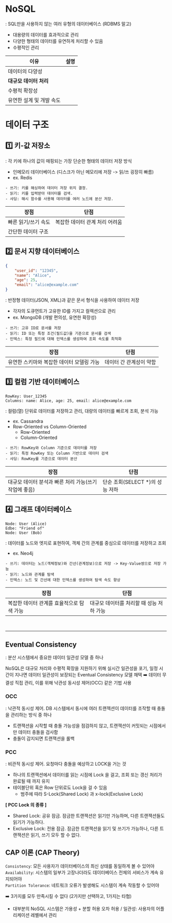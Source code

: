 # NoSQL
: SQL만을 사용하지 않는 여러 유형의 데이터베이스 (RDBMS 말고)
- 대용량의 데이터를 효과적으로 관리
- 다양한 형태의 데이터를 유연하게 처리할 수 있음
- 수평적인 관리

|이유|설명|
|-|-|
|데이터의 다양성|
|**대규모 데이터 처리**|
|수평적 확장성|
유연한 설계 및 개발 속도|

# 데이터 구조
## 1️⃣ 키-값 저장소
: 각 키에 하나의 값이 매핑되는 가장 단순한 형태의 데이터 저장 방식
- 인메모리 데이터베이스 (디스크가 아닌 메모리에 저장 -> 읽/쓰 굉장히 빠름)
- ex. Redis

<aside>

    - 쓰기: 키를 해싱하여 데이터 저장 위치 결정.
    - 읽기: 키를 입력받아 데이터를 검색.
    - 샤딩: 해시 함수를 사용해 데이터를 여러 노드에 분산 저장.
</aside>


|장점|단점|
|-|-|
|빠른 읽기/쓰기 속도|복잡한 데이터 관계 처리 어려움|
|간단한 데이터 구조|

## 2️⃣ 문서 지향 데이터베이스
```json
{
    "user_id": "12345",
    "name": "Alice",
    "age": 25,
    "email": "alice@example.com"
}
```
: 반정형 데이터(JSON, XML)과 같은 문서 형식을 사용하여 데이터 저장
- 각자의 도큐먼트가 고유한 ID를 가지고 컬렉션으로 관리
- ex. MongoDB (개발 편의성, 유연한 확장성)
<aside>

    - 쓰기: 고유 ID로 문서를 저장
    - 읽기: ID 또는 특정 조건(필드값)을 기준으로 문서를 검색
    - 인덱스: 특정 필드에 대해 인덱스를 생성하여 조회 속도를 최적화
</aside>


|장점|단점|
|-|-|
|유연한 스키마와 복잡한 데이터 모델링 가능|데이터 간 관계성이 약함|


## 3️⃣ 컬럼 기반 데이터베이스
```less
RowKey: User_12345
Columns: name: Alice, age: 25, email: alice@example.com
```
: 컬럼(열) 단위로 데이터를 저장하고 관리, 대량의 데이터를 빠르게 조회, 분석 가능
- ex. Cassandra
- Row-Oriented vs Column-Oriented
  - Row-Oriented
  - Column-Oriented

<aside>

    - 쓰기: RowKey와 Column 기준으로 데이터를 저장
    - 읽기: 특정 RowKey 또는 Column 기반으로 데이터 검색
    - 샤딩: RowKey를 기준으로 데이터 분산
</aside>

|장점|단점|
|-|-|
|대규모 데이터 분석과 빠른 처리 가능(쓰기 작업에 좋음)|단순 조회(SELECT *)의 성능 저하|


## 4️⃣ 그래프 데이터베이스
```neo4j
Node: User (Alice)
Edbe: "Friend of"
Node: User (Bob)
```
: 데이터를 노드와 엣지로 표현하여, 객체 간의 관계를 중심으로 데이터를 저장하고 조회 
- ex. Neo4j

<aside>

    - 쓰기: 데이터는 노드(객체정보)와 간선(관계정보)으로 저장 -> Key-Value쌍으로 저장 가능
    - 읽기: 노드와 관계를 탐색
    - 인덱스: 노드 및 간선에 대한 인덱스를 생성하여 탐색 속도 향상
</aside>

|장점|단점|
|-|-|
|복잡한 데이터 관계를 효율적으로 탐색 가능|대규모 데이터를 처리할 때 성능 저하 가능|

<br>

---

## Eventual Consistency
: 분산 시스템에서 중요한 데이터 일관성 모델 중 하나

NoSQL은 대규모 처리와 수평적 확장을 지원하기 위해 실시간 일관성을 포기, 일정 시간이 지나면 데이터 일관성이 보장되는 Eventual Consistency 모델 채택
➡️ 데이터 무결성 직접 관리, 이를 위해 낙관성 동시성 제어(OCC) 같은 기법 사용

### OCC
: 낙관적 동시성 제어. DB 시스템에서 동시에 여러 트랜젝션이 데이터를 조작할 때 충돌을 관리하는 방식 중 하나
- 트랜잭션을 시작할 때 충돌 가능성을 점검하지 않고, 트랜잭션이 커밋되는 시점에서만 데이터 충돌을 검사함
- 충돌이 감지되면 트랜잭션을 롤백

### PCC
: 비관적 동시성 제어. 요청마다 충돌을 예상하고 LOCK을 거는 것
- 하나의 트랜잭션에서 데이터를 읽는 시점에 Lock 을 걸고, 조회 또는 갱신 처리가 완료될 때 까지 유지
- 테이블단위 혹은 Row 단위로도 Lock을 걸 수 있음
  - 범주에 따라 S-Lock(Shared Lock) 과 x-lock(Exclusive Lock)

**[ PCC Lock 의 종류 ]**
- Shared Lock: 공유 잠금. 잠금한 트랜잭션은 읽기만 가능하며, 다른 트랜잭션들도 읽기가 가능하다.
- Exclusive Lock: 전용 잠금. 잠금한 트랜잭션을 읽기 및 쓰기가 가능하나, 다른 트랜잭션은 읽기, 쓰기 모두 할 수 없다.

## CAP 이론 (CAP Theory)
`Consistency`: 모든 사용자가 데이터베이스의 최신 상태를 동일하게 볼 수 있어야  
`Availability`: 시스템의 일부가 고장나더라도 데이터베이스 전체의 서비스가 계속 유지되어야   
`Partition Tolerance`: 네트워크 오류가 발생해도 시스템이 계속 작동할 수 있어야  

➡️ 3가지를 모두 만족시킬 수 없다 (2가지만 선택하고, 1가지는 타협)
- 대부분의 NoSQL 시스템은 가용성 + 분할 허용 오차 허용 / 일관성: 사용자의 어플리케이션 레벨에서 관리